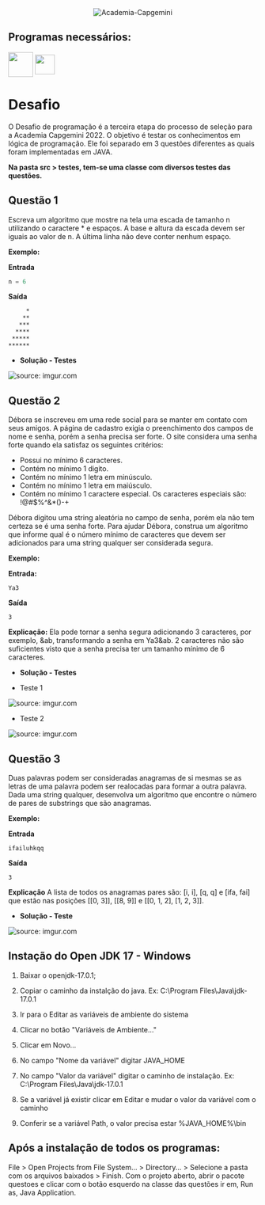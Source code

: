 <div align="center">
  <img alt="Academia-Capgemini" src="https://capgemini.proway.com.br/assets/img/logo-capgemini.png"/>
</div>

## Programas necessários:

<div>
  <img align="center" width="50" height="50" src="https://cdn.jsdelivr.net/gh/devicons/devicon/icons/java/java-original-wordmark.svg" />
  <img align="center" width="40" height="40" src="https://seeklogo.com/images/E/eclipse-logo-85FE4BEA34-seeklogo.com.png" />
</div>

# Desafio

O Desafio de programação é a terceira etapa do processo de seleção para a Academia Capgemini 2022. O objetivo é testar os conhecimentos em lógica de programação.
Ele foi separado em 3 questões diferentes as quais foram implementadas em JAVA.

**Na pasta src > testes, tem-se uma classe com diversos testes das questões.**

## Questão 1

Escreva um algoritmo que mostre na tela uma escada de tamanho n utilizando o caractere *
e espaços. A base e altura da escada devem ser iguais ao valor de n. A última linha não deve conter
nenhum espaço.

**Exemplo:**

**Entrada**
```java
n = 6
```
**Saída**
```
     *
    **
   ***
  ****
 *****
******
```

- **Solução - Testes**

<div>
<img src="https://i.imgur.com/gDJN09T.png" title="source: imgur.com" />
</div>


## Questão 2

Débora se inscreveu em uma rede social para se manter em contato com seus amigos. A
página de cadastro exigia o preenchimento dos campos de nome e senha, porém a senha precisa ser
forte. O site considera uma senha forte quando ela satisfaz os seguintes critérios:

- Possui no mínimo 6 caracteres.
- Contém no mínimo 1 digito.
- Contém no mínimo 1 letra em minúsculo.
- Contém no mínimo 1 letra em maiúsculo.
- Contém no mínimo 1 caractere especial. Os caracteres especiais são: !@#$%^&*()-+

Débora digitou uma string aleatória no campo de senha, porém ela não tem certeza se é uma
senha forte. Para ajudar Débora, construa um algoritmo que informe qual é o número mínimo de
caracteres que devem ser adicionados para uma string qualquer ser considerada segura.

**Exemplo:**
 
**Entrada:**

```
Ya3
```

**Saída**

```
3
```
**Explicação:**
Ela pode tornar a senha segura adicionando 3 caracteres, por exemplo, &ab, transformando
a senha em Ya3&ab. 2 caracteres não são suficientes visto que a senha precisa ter um tamanho
mínimo de 6 caracteres.

- **Solução - Testes**

- Teste 1
<div>
<img src="https://i.imgur.com/pMk6yHL.png" title="source: imgur.com" />
</div>

- Teste 2

<div>
<img src="https://i.imgur.com/njQNMk8.png" title="source: imgur.com" />
</div>

## Questão 3

Duas palavras podem ser consideradas anagramas de si mesmas se as letras de uma palavra
podem ser realocadas para formar a outra palavra. Dada uma string qualquer, desenvolva um
algoritmo que encontre o número de pares de substrings que são anagramas.

**Exemplo:**

**Entrada**

```
ifailuhkqq
```
**Saída**
```
3
```
**Explicação**
A lista de todos os anagramas pares são: [i, i], [q, q] e [ifa, fai] que estão nas posições [[0, 3]],
[[8, 9]] e [[0, 1, 2], [1, 2, 3]].

- **Solução - Teste**

<div>
<img src="https://i.imgur.com/NLKTeLD.png" title="source: imgur.com" />
</div>

## Instação do Open JDK 17 - Windows

1. Baixar o openjdk-17.0.1;

2. Copiar o caminho da instalção do java. Ex: C:\Program Files\Java\jdk-17.0.1

3. Ir para o Editar as variáveis de ambiente do sistema

4. Clicar no botão "Variáveis de Ambiente..."

5. Clicar em Novo...

6. No campo "Nome da variável" digitar JAVA_HOME

7. No campo "Valor da variável" digitar o caminho de instalação. Ex: C:\Program Files\Java\jdk-17.0.1

8. Se a variável já existir clicar em Editar e mudar o valor da variável com o caminho

9. Conferir se a variável Path, o valor precisa estar %JAVA_HOME%\bin

## Após a instalação de todos os programas:

File > Open Projects from File System... > Directory... > Selecione a pasta com os arquivos baixados > Finish.
Com o projeto aberto, abrir o pacote questoes e clicar com o botão esquerdo na classe das questões ir em, Run as, Java Application.
